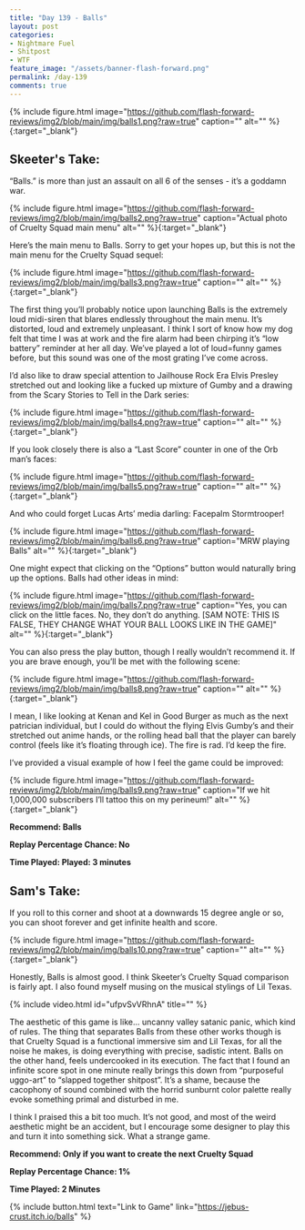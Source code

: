 ```yaml
---
title: "Day 139 - Balls"
layout: post
categories:
- Nightmare Fuel
- Shitpost
- WTF
feature_image: "/assets/banner-flash-forward.png"
permalink: /day-139
comments: true
---
```


{% include figure.html image="https://github.com/flash-forward-reviews/img2/blob/main/img/balls1.png?raw=true" caption="" alt="" %}{:target="_blank"}

## Skeeter's Take:

“Balls.” is more than just an assault on all 6 of the senses - it’s a goddamn war.

{% include figure.html image="https://github.com/flash-forward-reviews/img2/blob/main/img/balls2.png?raw=true" caption="Actual photo of Cruelty Squad main menu" alt="" %}{:target="_blank"}

Here’s the main menu to Balls. Sorry to get your hopes up, but this is not the main menu for the Cruelty Squad sequel:

{% include figure.html image="https://github.com/flash-forward-reviews/img2/blob/main/img/balls3.png?raw=true" caption="" alt="" %}{:target="_blank"}

The first thing you’ll probably notice upon launching Balls is the extremely loud midi-siren that blares endlessly throughout the main menu. It’s distorted, loud and extremely unpleasant. I think I sort of know how my dog felt that time I was at work and the fire alarm had been chirping it’s “low battery” reminder at her all day. We’ve played a lot of loud=funny games before, but this sound was one of the most grating I’ve come across. 

I’d also like to draw special attention to Jailhouse Rock Era Elvis Presley stretched out and looking like a fucked up mixture of Gumby and a drawing from the Scary Stories to Tell in the Dark series:

{% include figure.html image="https://github.com/flash-forward-reviews/img2/blob/main/img/balls4.png?raw=true" caption="" alt="" %}{:target="_blank"}

If you look closely there is also a “Last Score” counter in one of the Orb man’s faces: 

{% include figure.html image="https://github.com/flash-forward-reviews/img2/blob/main/img/balls5.png?raw=true" caption="" alt="" %}{:target="_blank"}

And who could forget Lucas Arts’ media darling: Facepalm Stormtrooper!

{% include figure.html image="https://github.com/flash-forward-reviews/img2/blob/main/img/balls6.png?raw=true" caption="MRW playing Balls" alt="" %}{:target="_blank"}

One might expect that clicking on the “Options” button would naturally bring up the options. Balls had other ideas in mind: 

{% include figure.html image="https://github.com/flash-forward-reviews/img2/blob/main/img/balls7.png?raw=true" caption="Yes, you can click on the little faces. No, they don’t do anything. [SAM NOTE: THIS IS FALSE, THEY CHANGE WHAT YOUR BALL LOOKS LIKE IN THE GAME]" alt="" %}{:target="_blank"}

You can also press the play button, though I really wouldn’t recommend it. If you are brave enough, you’ll be met with the following scene: 

{% include figure.html image="https://github.com/flash-forward-reviews/img2/blob/main/img/balls8.png?raw=true" caption="" alt="" %}{:target="_blank"}

I mean, I like looking at Kenan and Kel in Good Burger as much as the next patrician individual, but I could do without the flying Elvis Gumby’s and their stretched out anime hands, or the rolling head ball that the player can barely control (feels like it’s floating through ice). The fire is rad. I’d keep the fire. 

I’ve provided a visual example of how I feel the game could be improved:  

{% include figure.html image="https://github.com/flash-forward-reviews/img2/blob/main/img/balls9.png?raw=true" caption="If we hit 1,000,000 subscribers I’ll tattoo this on my perineum!" alt="" %}{:target="_blank"}

**Recommend: Balls**

**Replay Percentage Chance: No**

**Time Played: Played: 3 minutes**

## Sam's Take:

If you roll to this corner and shoot at a downwards 15 degree angle or so, you can shoot forever and get infinite health and score.

{% include figure.html image="https://github.com/flash-forward-reviews/img2/blob/main/img/balls10.png?raw=true" caption="" alt="" %}{:target="_blank"}

Honestly, Balls is almost good. I think Skeeter’s Cruelty Squad comparison is fairly apt. I also found myself musing on the musical stylings of Lil Texas.

{% include video.html id="ufpvSvVRhnA" title="" %}

The aesthetic of this game is like... uncanny valley satanic panic, which kind of rules. The thing that separates Balls from these other works though is that Cruelty Squad is a functional immersive sim and Lil Texas, for all the noise he makes, is doing everything with precise, sadistic intent. Balls on the other hand, feels undercooked in its execution. The fact that I found an infinite score spot in one minute really brings this down from “purposeful uggo-art” to “slapped together shitpost”. It’s a shame, because the cacophony of sound combined with the horrid sunburnt color palette really evoke something primal and disturbed in me.

I think I praised this a bit too much. It’s not good, and most of the weird aesthetic might be an accident, but I encourage some designer to play this and turn it into something sick. What a strange game.

**Recommend: Only if you want to create the next Cruelty Squad**

**Replay Percentage Chance: 1%**

**Time Played: 2 Minutes**

{% include button.html text="Link to Game" link="https://jebus-crust.itch.io/balls" %}